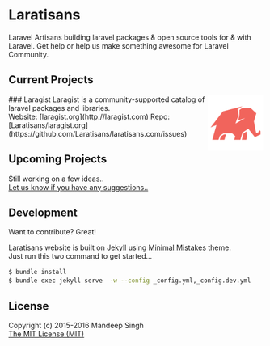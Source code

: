 Laratisans
========

Laravel Artisans building laravel packages & open source tools for & with Laravel. Get help or help us make something awesome for Laravel Community.

## Current Projects

<img src="https://raw.githubusercontent.com/Laratisans/laratisans.com/master/images/projects/laragist/icon_transparent.png" align=right width=110px />
### Laragist
Laragist is a community-supported catalog of laravel packages and libraries.<br>
Website: [laragist.org](http://laragist.com) Repo: [Laratisans/laragist.org](https://github.com/Laratisans/laratisans.com/issues)

## Upcoming Projects

Still working on a few ideas..<br>
[Let us know if you have any suggestions..](https://github.com/Laratisans/laragist.org/issues)

## Development
Want to contribute? Great!

Laratisans website is built on [Jekyll](https://jekyllrb.com/) using [Minimal Mistakes](https://mmistakes.github.io/minimal-mistakes/) theme.<br>
Just run this two command to get started...
```sh
$ bundle install
$ bundle exec jekyll serve  -w --config _config.yml,_config.dev.yml
```


## License

Copyright (c) 2015-2016 Mandeep Singh<br>
[The MIT License (MIT)](https://github.com/Laratisans/laratisans.com/blob/master/LICENSE)
